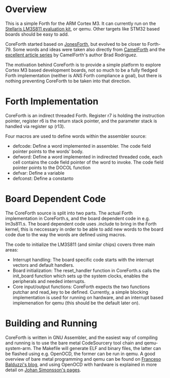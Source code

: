 Overview
========

This is a simple Forth for the ARM Cortex M3. It can currently run on the [Stellaris LM3S811 evaluation
kit](http://www.ti.com/tool/ek-lm3s811), or qemu. Other targets like STM32 based boards should be easy to add.

CoreForth started based on [JonesForth](http://rwmj.wordpress.com/2010/08/07/jonesforth-git-repository/), but evolved to be closer
to Forth-79. Some words and ideas were taken also directly from [CamelForth](http://www.camelforth.com/) and the [excellent article
series](http://www.bradrodriguez.com/papers/moving1.htm) by CamelForth's author Brad Rodriguez.

The motivation behind CoreForth is to provide a simple platform to explore Cortex M3 based development boards, not so much to be a
fully fledged Forth implementation (neither is ANS Forth compliance a goal), but there is nothing preventing CoreForth to be taken
into that direction.

Forth Implementation
====================

CoreForth is an indirect threaded Forth. Register r7 is holding the instruction pointer, register r6 is the return stack pointer,
and the parameter stack is handled via register sp (r13).

Four macros are used to define words within the assembler source:

* defcode: Define a word implemented in assembler. The code field pointer points to the words' body.
* defword: Define a word implemented in indirected threaded code, each cell contains the code field pointer of the word to invoke.
  The code field pointer points to the DOCOL function
* defvar: Define a variable
* defconst: Define a constanto

Board Dependent Code
====================

The CoreForth source is split into two parts. The actual Forth implementation in CoreForth.s, and the board dependent code in e.g.
lm3s811.s. The board dependent code uses .include to bring in the Forth kernel, this is neccessary in order to be able to add new
words to the board code due to the way the words are defined using macros.

The code to initialize the LM3S811 (and similar chips) covers three main areas:

* Interrupt handling: The board specific code starts with the interrupt vectors and default handlers.
* Board initialization: The reset\_handler function in CoreForth.s calls the init\_board function which sets up the system clocks,
  enables the peripherals and needed interrupts.
* Core input/output functions: CoreForth expects the two functions putchar and read\_key to be defined. Currently, a simple
  blocking implementation is used for running on hardware, and an interrupt based implemenation for qemu (this should be the default
later on). 

Building and Running
====================

CoreForth is written in GNU Assembler, and the easiest way of compiling and running is to use the bare metal CodeSourcery tool
chain and qemu-system-arm. The Makefile will generate ELF and binary files, the latter can be flashed using e.g. OpenOCD, the former
can be run in qemu. A good overview of bare metal programming and qemu can be found on [Franceso Balduzzi's
blog](http://balau82.wordpress.com/2010/02/14/simplest-bare-metal-program-for-arm/), and using OpenOCD with hardware is explained in
more detail on [Johan Simonsson's pages](http://fun-tech.se/stm32/index.php).
